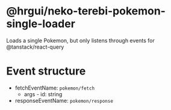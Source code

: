# @hrgui/neko-terebi-pokemon-single-loader

Loads a single Pokemon, but only listens through events for @tanstack/react-query

# Event structure

- fetchEventName: `pokemon/fetch`
  - args - id: string
- responseEventName: `pokemon/response`
